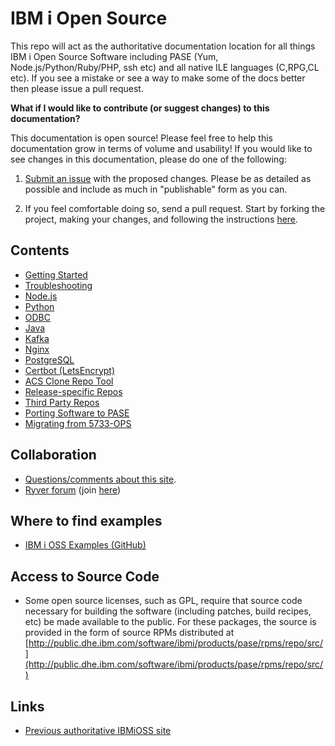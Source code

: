 
# IBM i Open Source

This repo will act as the authoritative documentation location for all things
IBM i Open Source Software including PASE (Yum, Node.js/Python/Ruby/PHP, ssh
etc) and all native ILE languages (C,RPG,CL etc).  If you see a mistake or see a
way to make some of the docs better then please issue a pull request.

**What if I would like to contribute (or suggest changes) to this documentation?**

This documentation is open source! Please feel free to help this documentation
grow in terms of volume and usability! If you would like to see changes in this
documentation, please do one of the following:

1. [Submit an issue](https://github.com/IBM/ibmi-oss-docs/issues/new/choose) with the
  proposed changes. Please be as detailed as possible and include as much in
  "publishable" form as you can.

2. If you feel comfortable doing so, send a pull request. Start by forking the
  project, making your changes, and following the instructions
  [here](https://docs.github.com/en/github/collaborating-with-pull-requests/proposing-changes-to-your-work-with-pull-requests/creating-a-pull-request).

## Contents

- [Getting Started](yum/README.md)
- [Troubleshooting](troubleshooting/README.md)
- [Node.js](nodejs/README.md)
- [Python](python/README.md)
- [ODBC](odbc/README.md)
- [Java](java/README.md)
- [Kafka](kafka/README.md)
- [Nginx](nginx.md)
- [PostgreSQL](postgresql.md)
- [Certbot (LetsEncrypt)](certbot.md)
- [ACS Clone Repo Tool](acscloner/README.md)
- [Release-specific Repos](yum/RELEASE_REPOS.md)
- [Third Party Repos](yum/3RD_PARTY_REPOS.md)
- [Porting Software to PASE](porting/README.md)
- [Migrating from 5733-OPS](troubleshooting/5733OPS_MIGRATION.md)

## Collaboration

- [Questions/comments about this site](https://github.com/IBM/ibmi-oss-docs/issues/new/choose).
- [Ryver forum](http://ibm.biz/ibmioss-chat) (join [here](http://ibm.biz/ibmioss-chat-join))

## Where to find examples

- [IBM i OSS Examples (GitHub)](http://github.com/IBM/ibmi-oss-examples)

## Access to Source Code

- Some open source licenses, such as GPL, require that source code necessary
for building the software (including patches, build recipes, etc) be made
available to the public. For these packages, the source is provided in the form
of source RPMs distributed at
[http://public.dhe.ibm.com/software/ibmi/products/pase/rpms/repo/src/](http://public.dhe.ibm.com/software/ibmi/products/pase/rpms/repo/src/)

## Links

- [Previous authoritative IBMiOSS site](https://www.ibm.com/developerworks/community/wikis/home?lang=en#!/wiki/IBM%20i%20Technology%20Updates/page/Open%20Source%20Technologies)
